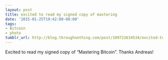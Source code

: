 ```yaml
---
layout: post
title: excited to read my signed copy of mastering
date: '2015-01-25T19:42:00-08:00'
tags:
- Bitcoin
- photo
tumblr_url: http://blog.throughnothing.com/post/109721634534/excited-to-read-my-signed-copy-of-mastering
---
```

Excited to read my signed copy of “Mastering Bitcoin”.  Thanks Andreas!
